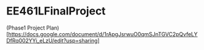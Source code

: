 # EE461LFinalProject

(Phase1 Project Plan)[https://docs.google.com/document/d/1rApgJsrwuO0qmSJnTGVC2pQvfeLYDfRq002YYi_eLzU/edit?usp=sharing]
